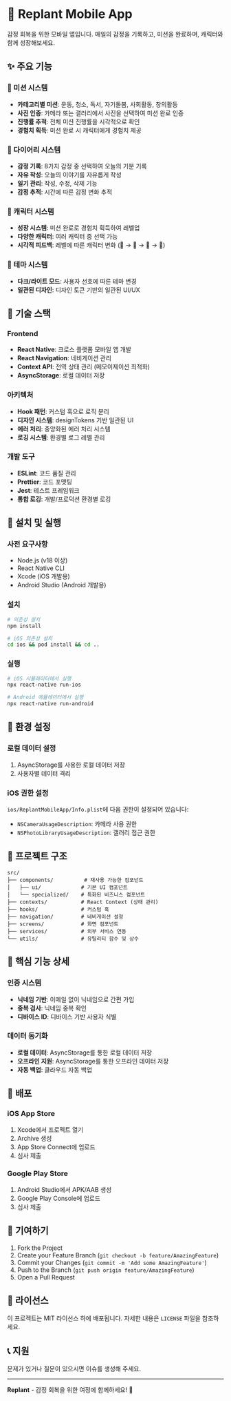 # 🌱 Replant Mobile App

감정 회복을 위한 모바일 앱입니다. 매일의 감정을 기록하고, 미션을 완료하며, 캐릭터와 함께 성장해보세요.

## ✨ 주요 기능

### 🎯 미션 시스템
- **카테고리별 미션**: 운동, 청소, 독서, 자기돌봄, 사회활동, 창의활동
- **사진 인증**: 카메라 또는 갤러리에서 사진을 선택하여 미션 완료 인증
- **진행률 추적**: 전체 미션 진행률을 시각적으로 확인
- **경험치 획득**: 미션 완료 시 캐릭터에게 경험치 제공

### 📝 다이어리 시스템
- **감정 기록**: 8가지 감정 중 선택하여 오늘의 기분 기록
- **자유 작성**: 오늘의 이야기를 자유롭게 작성
- **일기 관리**: 작성, 수정, 삭제 기능
- **감정 추적**: 시간에 따른 감정 변화 추적

### 🌱 캐릭터 시스템
- **성장 시스템**: 미션 완료로 경험치 획득하여 레벨업
- **다양한 캐릭터**: 여러 캐릭터 중 선택 가능
- **시각적 피드백**: 레벨에 따른 캐릭터 변화 (🌰 → 🌱 → 🌿 → 🌳)

### 🎨 테마 시스템
- **다크/라이트 모드**: 사용자 선호에 따른 테마 변경
- **일관된 디자인**: 디자인 토큰 기반의 일관된 UI/UX

## 🚀 기술 스택

### Frontend
- **React Native**: 크로스 플랫폼 모바일 앱 개발
- **React Navigation**: 네비게이션 관리
- **Context API**: 전역 상태 관리 (메모이제이션 최적화)
- **AsyncStorage**: 로컬 데이터 저장

### 아키텍처
- **Hook 패턴**: 커스텀 훅으로 로직 분리
- **디자인 시스템**: designTokens 기반 일관된 UI
- **에러 처리**: 중앙화된 에러 처리 시스템
- **로깅 시스템**: 환경별 로그 레벨 관리

### 개발 도구
- **ESLint**: 코드 품질 관리
- **Prettier**: 코드 포맷팅
- **Jest**: 테스트 프레임워크
- **통합 로깅**: 개발/프로덕션 환경별 로깅

## 📱 설치 및 실행

### 사전 요구사항
- Node.js (v18 이상)
- React Native CLI
- Xcode (iOS 개발용)
- Android Studio (Android 개발용)

### 설치
```bash
# 의존성 설치
npm install

# iOS 의존성 설치
cd ios && pod install && cd ..
```

### 실행
```bash
# iOS 시뮬레이터에서 실행
npx react-native run-ios

# Android 에뮬레이터에서 실행
npx react-native run-android
```

## 🔧 환경 설정

### 로컬 데이터 설정
1. AsyncStorage를 사용한 로컬 데이터 저장
2. 사용자별 데이터 격리

### iOS 권한 설정
`ios/ReplantMobileApp/Info.plist`에 다음 권한이 설정되어 있습니다:
- `NSCameraUsageDescription`: 카메라 사용 권한
- `NSPhotoLibraryUsageDescription`: 갤러리 접근 권한

## 📁 프로젝트 구조

```
src/
├── components/          # 재사용 가능한 컴포넌트
│   ├── ui/             # 기본 UI 컴포넌트
│   └── specialized/    # 특화된 비즈니스 컴포넌트
├── contexts/           # React Context (상태 관리)
├── hooks/              # 커스텀 훅
├── navigation/         # 네비게이션 설정
├── screens/            # 화면 컴포넌트
├── services/           # 외부 서비스 연동
└── utils/              # 유틸리티 함수 및 상수
```

## 🎯 핵심 기능 상세

### 인증 시스템
- **닉네임 기반**: 이메일 없이 닉네임으로 간편 가입
- **중복 검사**: 닉네임 중복 확인
- **디바이스 ID**: 디바이스 기반 사용자 식별

### 데이터 동기화
- **로컬 데이터**: AsyncStorage를 통한 로컬 데이터 저장
- **오프라인 지원**: AsyncStorage를 통한 오프라인 데이터 저장
- **자동 백업**: 클라우드 자동 백업

## 🚀 배포

### iOS App Store
1. Xcode에서 프로젝트 열기
2. Archive 생성
3. App Store Connect에 업로드
4. 심사 제출

### Google Play Store
1. Android Studio에서 APK/AAB 생성
2. Google Play Console에 업로드
3. 심사 제출

## 🤝 기여하기

1. Fork the Project
2. Create your Feature Branch (`git checkout -b feature/AmazingFeature`)
3. Commit your Changes (`git commit -m 'Add some AmazingFeature'`)
4. Push to the Branch (`git push origin feature/AmazingFeature`)
5. Open a Pull Request

## 📄 라이선스

이 프로젝트는 MIT 라이선스 하에 배포됩니다. 자세한 내용은 `LICENSE` 파일을 참조하세요.

## 📞 지원

문제가 있거나 질문이 있으시면 이슈를 생성해 주세요.

---

**Replant** - 감정 회복을 위한 여정에 함께하세요! 🌱